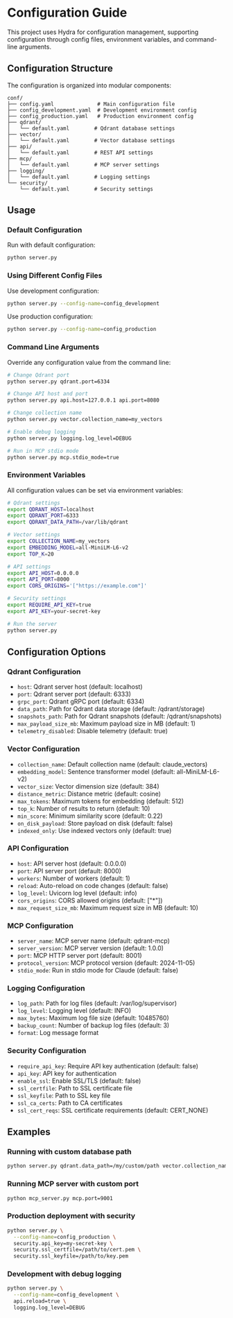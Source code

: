# Configuration Guide

This project uses Hydra for configuration management, supporting configuration through config files, environment variables, and command-line arguments.

## Configuration Structure

The configuration is organized into modular components:

```
conf/
├── config.yaml              # Main configuration file
├── config_development.yaml  # Development environment config
├── config_production.yaml   # Production environment config
├── qdrant/
│   └── default.yaml        # Qdrant database settings
├── vector/
│   └── default.yaml        # Vector database settings
├── api/
│   └── default.yaml        # REST API settings
├── mcp/
│   └── default.yaml        # MCP server settings
├── logging/
│   └── default.yaml        # Logging settings
└── security/
    └── default.yaml        # Security settings
```

## Usage

### Default Configuration

Run with default configuration:
```bash
python server.py
```

### Using Different Config Files

Use development configuration:
```bash
python server.py --config-name=config_development
```

Use production configuration:
```bash
python server.py --config-name=config_production
```

### Command Line Arguments

Override any configuration value from the command line:

```bash
# Change Qdrant port
python server.py qdrant.port=6334

# Change API host and port
python server.py api.host=127.0.0.1 api.port=8080

# Change collection name
python server.py vector.collection_name=my_vectors

# Enable debug logging
python server.py logging.log_level=DEBUG

# Run in MCP stdio mode
python server.py mcp.stdio_mode=true
```

### Environment Variables

All configuration values can be set via environment variables:

```bash
# Qdrant settings
export QDRANT_HOST=localhost
export QDRANT_PORT=6333
export QDRANT_DATA_PATH=/var/lib/qdrant

# Vector settings
export COLLECTION_NAME=my_vectors
export EMBEDDING_MODEL=all-MiniLM-L6-v2
export TOP_K=20

# API settings
export API_HOST=0.0.0.0
export API_PORT=8000
export CORS_ORIGINS='["https://example.com"]'

# Security settings
export REQUIRE_API_KEY=true
export API_KEY=your-secret-key

# Run the server
python server.py
```

## Configuration Options

### Qdrant Configuration
- `host`: Qdrant server host (default: localhost)
- `port`: Qdrant server port (default: 6333)
- `grpc_port`: Qdrant gRPC port (default: 6334)
- `data_path`: Path for Qdrant data storage (default: /qdrant/storage)
- `snapshots_path`: Path for Qdrant snapshots (default: /qdrant/snapshots)
- `max_payload_size_mb`: Maximum payload size in MB (default: 1)
- `telemetry_disabled`: Disable telemetry (default: true)

### Vector Configuration
- `collection_name`: Default collection name (default: claude_vectors)
- `embedding_model`: Sentence transformer model (default: all-MiniLM-L6-v2)
- `vector_size`: Vector dimension size (default: 384)
- `distance_metric`: Distance metric (default: cosine)
- `max_tokens`: Maximum tokens for embedding (default: 512)
- `top_k`: Number of results to return (default: 10)
- `min_score`: Minimum similarity score (default: 0.22)
- `on_disk_payload`: Store payload on disk (default: false)
- `indexed_only`: Use indexed vectors only (default: true)

### API Configuration
- `host`: API server host (default: 0.0.0.0)
- `port`: API server port (default: 8000)
- `workers`: Number of workers (default: 1)
- `reload`: Auto-reload on code changes (default: false)
- `log_level`: Uvicorn log level (default: info)
- `cors_origins`: CORS allowed origins (default: ["*"])
- `max_request_size_mb`: Maximum request size in MB (default: 10)

### MCP Configuration
- `server_name`: MCP server name (default: qdrant-mcp)
- `server_version`: MCP server version (default: 1.0.0)
- `port`: MCP HTTP server port (default: 8001)
- `protocol_version`: MCP protocol version (default: 2024-11-05)
- `stdio_mode`: Run in stdio mode for Claude (default: false)

### Logging Configuration
- `log_path`: Path for log files (default: /var/log/supervisor)
- `log_level`: Logging level (default: INFO)
- `max_bytes`: Maximum log file size (default: 10485760)
- `backup_count`: Number of backup log files (default: 3)
- `format`: Log message format

### Security Configuration
- `require_api_key`: Require API key authentication (default: false)
- `api_key`: API key for authentication
- `enable_ssl`: Enable SSL/TLS (default: false)
- `ssl_certfile`: Path to SSL certificate file
- `ssl_keyfile`: Path to SSL key file
- `ssl_ca_certs`: Path to CA certificates
- `ssl_cert_reqs`: SSL certificate requirements (default: CERT_NONE)

## Examples

### Running with custom database path
```bash
python server.py qdrant.data_path=/my/custom/path vector.collection_name=my_collection
```

### Running MCP server with custom port
```bash
python mcp_server.py mcp.port=9001
```

### Production deployment with security
```bash
python server.py \
  --config-name=config_production \
  security.api_key=my-secret-key \
  security.ssl_certfile=/path/to/cert.pem \
  security.ssl_keyfile=/path/to/key.pem
```

### Development with debug logging
```bash
python server.py \
  --config-name=config_development \
  api.reload=true \
  logging.log_level=DEBUG
```